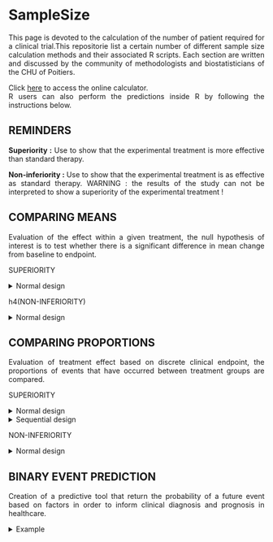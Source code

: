 # SampleSize


<div style="text-align: justify">

This page is devoted to the calculation of the number of patient required for a clinical trial.This repositorie list a certain number of different sample size calculation methods and their associated R scripts. Each section are written and discussed by the community of methodologists and biostatisticians of the CHU of Poitiers.

Click [here](https://poitiers-health-data.shinyapps.io/SampleSize/) to access the online calculator.\
R users can also perform the predictions inside R by following the instructions below.


## REMINDERS

**Superiority :** Use to show that the experimental treatment is more effective than standard therapy.

**Non-inferiority :** Use to show that the experimental treatment is as effective as standard therapy. WARNING : the results of the study can not be interpreted to show a superiority of the experimental treatment !

## COMPARING MEANS

Evaluation of the effect within a given treatment, the null hypothesis of interest is to test whether there is a significant difference in mean change from baseline to endpoint.

SUPERIORITY
<details>
<summary>Normal design</summary>
<br>

*Sample size for a randomised controlled superiority trial in two parallel groups (experimental treatment A versus control treatment B) with balanced randomisation (ratio 1 :1) for a binary endpoint. The average quality of life was 66 points with treatment B compared to 72 points with treatment A. In order to highlight this absolute difference of 6 points, with a standard deviation of 23, with a two-sided alpha risk of 5% and a power of 80%, the sample size is related to the result of the script bellow :*

	
```r
library(epiR)
		
epi.sscompc(N = NA, treat = 66, control = 72, 
			sigma = 23, n = NA, power = 0.8, 
			r = 1, design = 1, sided.test = 2, conf.level = 0.95)
```

**Parameters :**

* treat : mean expected in the experimental group
* control : mean expected in the control group
* sigma : standard deviation (commun for both group)
* n : number of subjects to include (experimental + control), define as NA
* power : power of the trial
* r : randomization ratio, number of patients of the experimental group divided by the number of patients of the control group
* design : estimated design effect
* sided.test : one-side test (=1), two-side test (=2) 
* conf.level : confidence level (1-α)

</summary>
</details>	

h4(NON-INFERIORITY)

<details>
<summary>Normal design</summary>
<br>

*Sample size for a randomised controlled non-inferiority trial in two parallel groups (experimental treatment A versus control treatment B) with balanced randomisation (ratio 1 :1) for a binary endpoint. The average quality of life was 66 points with treatment B. Assuming an absolute non-inferiority margin of 7 points, with a standard deviation of 23, with a one-sided alpha risk of 5% and a power of 80%, the sample size is related to the result of the script bellow :*
	
```r
library(epiR)
	
epi.ssninfc(treat = 66, control = 66, sigma = 23, 
			delta = 7, n = NA, power = 0.8, alpha = 0.05, r = 1)
```
	
**Parameters :**

* treat : mean expected in the experimental group
* control : mean expected in the control group
* sigma : standard deviation (commun for both group)
* delta : equivalence limit, which represents the clinically significant difference (>0)
* n : number of subjects to include (experimental + control), define as NA
* power : power of the trial
* alpha : type I error
* r : randomization ratio, number of patients of the experimental group divided by the number of patients of the control group

</summary>
</details>	

## COMPARING PROPORTIONS

Evaluation of treatment effect based on discrete clinical endpoint, the proportions of events that have occurred between treatment groups are compared.

SUPERIORITY

<details>
<summary>Normal design</summary>
<br>

	
*Sample size for a randomised controlled superiority trial in two parallel groups (experimental treatment A versus control treatment B) with balanced randomisation (ratio 1 :1) for a binary endpoint. The proportion of patients with an episode of hypertension was 35% with the B treatment compared to 28% with treatment A. In order to highlight this absolute difference of 7%, with a two-sided alpha risk of 5% and a power of 80%, the sample size is related to the result of the script bellow :*
	
	
```r
library(epiR)

epi.sscohortc(N = NA, irexp1 = 0.35, irexp0 = 0.28, pexp = NA, n = NA, 
			power = 0.80, r = 1, design = 1, sided.test = 2, 
			finite.correction = FALSE, nfractional = FALSE, conf.level = 0.95)

```
	
**Parameters :**

*	irexp1 : Proportion expected within the experimental group
*	irexp0 : Proportion expected within the control group
* n : number of subjects to include (experimental + control), define as NA
*	power : Power of the trial
* r : randomization ratio, number of patients of the experimental group divided by the number of patients of the control group
* design : estimated design effect
*	sided.test : One-side test (=1), two-side test (=2) 
*	conf.level : Confidence level (1-α)
</summary>
</details>

</summary>	
</details>

<details>
<summary>Sequential design</summary>
<br>

*The prevalence of infections at 30 days is assumed to be 15% in the population and a relative reduction of at least 25% in the experimental population (prevalence of 11.25%). By planning 2 intermediate efficacy analyses and using the O'Brien-Fleming method to take into account the repetition of the tests (inflation of the risk of the first kind), the final analysis should be carried out on 2,588 patients (1,294 patients per group) in order to respect an overall risk of the first kind equal to 5% (two-sided) and a power of 80%. The first and second intermediate analyses would be performed on 864 and 1726 patients respectively, i.e. 33 and 66% of the maximum number of patients, the sample size is related to the result of the script bellow :*

```r
library("rpact")
		
design <- getDesignGroupSequential(typeOfDesign = "OF", 
                informationRates = c(1/3, 2/3, 1), alpha = alpha, beta = 1-power, sided = 2)

designPlan <- getSampleSizeRates(design, riskRatio = FALSE, thetaH0 = 0,
                   normalApproximation = TRUE, pi1 = p1, pi2 = p2, groups = 2,
                   allocationRatioPlanned = 1)

summary(designPlan)
```

**Parameters :**

* typeOfDesign : type of design
* informationRates : information rates
* alpha : significance level alpha
* beta : type II error rate
* sided : one-side test (=1), two-side test (=2)
* riskRatio : one-side test (=TRUE), two-side test (=FALSE)
* thetaH0 : non-inferiority bound when ≠ 0
* normalApproximation : one treatment group is calculated exactly using the binomial distribution (=FALSE), else (=FALSE)
* pi1 : assumed probability in the experimental treatment group
* pi2 : assumed probability in the control treatment group
* groups: the number of treatment groups
* allocationRatioPlanned : planned allocation ratio (n1/n2)

</summary>	
</details>

NON-INFERIORITY

<details>
<summary>Normal design</summary>
<br>	

	
*Sample size for a randomised controlled non-inferiority trial in two parallel groups (experimental treatment A versus control treatment B) with balanced randomisation (ratio 1 :1) for a binary endpoint. The proportion of patients with an episode of hypertension was 35% with the B treatment. Assuming an absolute non-inferiority margin of 5%, with a one-sided alpha risk of 5% and a power of 80%, the sample size is related to the result of the script bellow :*
	
	
```r
epi.ssninfb(treat = 0.35, control = 0.35, delta = 0.05, 
			n = NA, r = 1, power = 0.8, alpha = 0.05)
```
	
**Parameters :**

* treat : proportion expected in the experimental group
* control : proportion expected in the control group
* delta : equivalence limit, which represents the clinically significant difference (>0)
* n : number of subjects to include (experimental + control), define as NA
* r : randomization ratio, number of patients of the experimental group divided by the number of patients of the control group
* power : power of the trial
* alpha : type I error

</details>

## BINARY EVENT PREDICTION

Creation of a predictive tool that return the probability of a future event based on factors in order to inform clinical diagnosis and prognosis in healthcare.

<details>
<summary>Example</summary>
<br>	

*Sample size for developing a logistic regression model based on up to  candidate 34 predictors, with an anticipated R2 of at least 0.25, and to target an expected shrinkage of 0.9(equation 11 in Riley et al. Statistics in Medicine. 2019;38:1276–1296)."), the sample size is related to the result of the script bellow:*

```r
ceiling(34/((0.9-1)*log(1-0.25/0.9)))
```

**Parameters :**

* 34 : number of potential predictors
* 0.9  : expected shrinkage
* 0.25 : expected predictive capacities

</details>